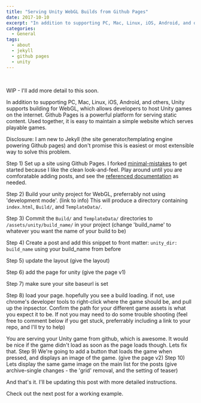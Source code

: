 ```yaml
---
title: "Serving Unity WebGL Builds from Github Pages"
date: 2017-10-10
excerpt: "In addition to supporting PC, Mac, Linux, iOS, Android, and others, Unity supports building for WebGL, which allows developers to host Unity games on the internet.  Github Pages is a powerful platform for serving static content.  Used together, it is easy to maintain a simple website which serves playable games."
categories:
  - General
tags:
  - about
  - jekyll
  - github pages
  - unity
---
```


<img src="https://unity3d.com/profiles/unity3d/themes/unity/images/company/brand/logos/primary/unity-master-black.svg" alt="" />
<img src="https://assets-cdn.github.com/images/modules/logos_page/Octocat.png" alt="" />
<img src="https://jekyllrb.com/img/logo-2x.png" alt="" />

WIP - I'll add more detail to this soon.


In addition to supporting PC, Mac, Linux, iOS, Android, and others, Unity supports building for WebGL, which allows developers to host Unity games on the internet.  Github Pages is a powerful platform for serving static content.  Used together, it is easy to maintain a simple website which serves playable games.

Disclosure: I am new to Jekyll (the site generator/templating engine powering Github pages) and don't promise this is easiest or most extensible way to solve this problem.

Step 1) Set up a site using Github Pages.  I forked [minimal-mistakes](https://github.com/mmistakes/minimal-mistakes) to get started because I like the clean look-and-feel.  Play around until you are comforatable adding posts, and see the [referenced documentation](https://mmistakes.github.io/minimal-mistakes/docs/quick-start-guide/) as needed.

Step 2) Build your unity project for WebGL, preferrably not using 'development mode'.  (link to info) This will produce a directory containing `index.html`, `Build/`, and `TemplateData/`.

Step 3) Commit the `Build/` and `TemplateData/` directories to `/assets/unity/build_name/` in your project (change 'build_name' to whatever you want the name of your build to be)

Step 4) Create a post and add this snippet to front matter:  `unity_dir: build_name` using your build_name from before

Step 5) update the layout (give the layout)

Step 6) add the page for unity (give the page v1)

Step 7) make sure your site baseurl is set

Step 8) load your page.  hopefully you see a build loading.  if not, use chrome's developer tools to right-click where the game should be, and pull up the inpsector.  Confirm the path for your different game assets is what you expect it to be.  If not you may need to do some trouble shooting (feel free to comment below if you get stuck, preferrably including a link to your repo, and I'll try to help)

You are serving your Unity game from github, which is awesome.  It would be nice if the game didn't load as soon as the page loads though.  Lets fix that.
Step 9) We're going to add a button that loads the game when pressed, and displays an image of the game. (give the page v2)
Step 10) Lets display the same game image on the main list for the posts (give archive-single changes - the 'grid' removal, and the setting of teaser)

And that's it.
I'll be updating this post with more detailed instructions.

Check out the next post for a working example.
